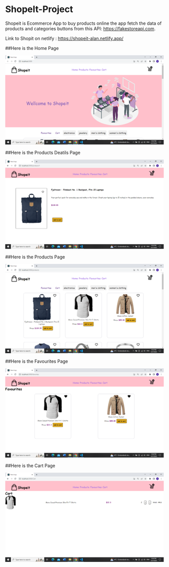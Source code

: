 # ShopeIt-Project

Shopeit is Ecommerce App to buy products online
the app fetch the data of products and categories buttons from this API: https://fakestoreapi.com.

Link to Shopit on netlify : https://shopeit-alan.netlify.app/

##Here is the Home Page

<img src="https://github.com/Alan-Hussein/ShopeIt-Project/blob/master/shopeit/src/assets/imge1.png">

##Here is the Products Deatils Page

<img src="https://github.com/Alan-Hussein/ShopeIt-Project/blob/master/shopeit/src/assets/image3.png">

##Here is the Products Page

<img src="https://github.com/Alan-Hussein/ShopeIt-Project/blob/master/shopeit/src/assets/image4.png">

##Here is the Favourites Page

<img src="https://github.com/Alan-Hussein/ShopeIt-Project/blob/master/shopeit/src/assets/image5.png">

##Here is the Cart Page

<img src="https://github.com/Alan-Hussein/ShopeIt-Project/blob/master/shopeit/src/assets/image6.png">


